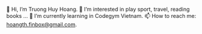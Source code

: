  
👋 Hi, I’m Truong Huy Hoang.
👀 I’m interested in play sport, travel, reading books ...
🌱 I’m currently learning in Codegym Vietnam.
📫 How to reach me: hoangth.finbox@gmail.com.

<!--
**hoang4963/hoang4963** is a ✨ _special_ ✨ repository because its `README.md` (this file) appears on your GitHub profile.

Here are some ideas to get you started:

- 🔭 I’m currently working on ...
- 🌱 I’m currently learning ...
- 👯 I’m looking to collaborate on ...
- 🤔 I’m looking for help with ...
- 💬 Ask me about ...
- 📫 How to reach me: ...
- 😄 Pronouns: ...
- ⚡ Fun fact: ...
-->
